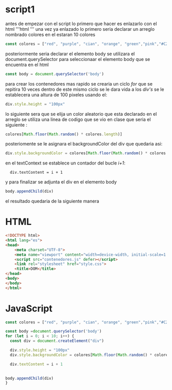 # script1
antes de empezar con el script lo primero que hacer es enlazarlo con el html '''html <script src="contenedores.js" defer></script>'''
una vez ya enlazado lo primero seria declarar un arreglo nombrado  colores en el estaran  10 colores 
```JavaScript 
const colores = ["red", "purple", "cian", "orange", "green","pink","#C23A1D","#1DC281","gold","white"]
```
 posteriormente seria declarar el elemento body  se utilizara el document.querySelector para seleccionaar el elemento body que se encuentra en el html 
```JavaScript
const body = document.querySelector('body')
``` 
para crear los contenedores mas rapido se crearia un ciclo *for* que se repitira 10 veces dentro de este mismo ciclo se le dara vida a los *div's*
se le establecera una altura de 100 pixeles usando el:
```JavaScript
div.style.height = "100px"
```
lo siguiente sera que se elija un color aleatorio que esta declarado en el arreglo 
se utiliza una linea de codigo que se vio en clase que seria el siguiente :
```JavaScript 
colores[Math.floor(Math.random() * colores.length)]
``` 
posteriomente se le asignara el backgroundColor del div que quedaria asi:
```javaScript
div.style.backgroundColor = colores[Math.floor(Math.random() * colores.length)]
```
en el textContext se establece un contador del bucle *i+1*:
```
  div.textContent = i + 1
```
y para finalizar se adjunta el div en el elemento body 
```JavaScript
body.appendChild(div)
```
el resultado quedaria de la siguiente manera
# HTML
```html
<!DOCTYPE html>
<html lang="es">
<head>
    <meta charset="UTF-8">
    <meta name="viewport" content="width=device-width, initial-scale=1.0">
    <script src="contenedores.js" defer></script>
    <link rel="stylesheet" href="style.css">
    <title>DOM</title>
</head>
<body>
</body>
</html> 
```
# JavaScript
```JavaScript
const colores = ["red", "purple", "cian", "orange", "green","pink","#C23A1D","#1DC281","gold"]

const body =document.querySelector('body')
for (let i = 0; i < 10; i++) {
  const div = document.createElement("div")

  div.style.height = "100px"
  div.style.backgroundColor = colores[Math.floor(Math.random() * colores.length)]

  div.textContent = i + 1

  
body.appendChild(div)
}
```
